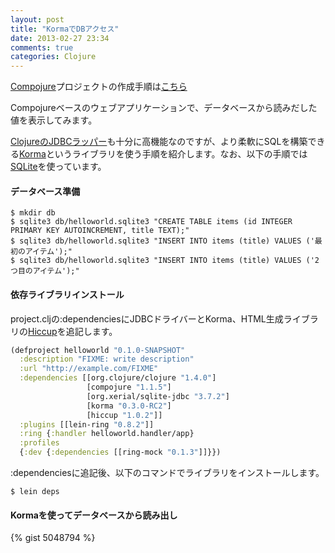 ```yaml
---
layout: post
title: "KormaでDBアクセス"
date: 2013-02-27 23:34
comments: true
categories: Clojure
---
```

[Compojure](https://github.com/weavejester/compojure)プロジェクトの作成手順は[こちら](http://matstani.github.com/blog/2013/02/27/create-compojure-project/)

Compojureベースのウェブアプリケーションで、データベースから読みだした値を表示してみます。

[ClojureのJDBCラッパー](http://clojure.github.com/java.jdbc/)も十分に高機能なのですが、より柔軟にSQLを構築できる[Korma](https://github.com/korma/Korma)というライブラリを使う手順を紹介します。なお、以下の手順では[SQLite](http://www.sqlite.org/)を使っています。

#### データベース準備
```
$ mkdir db
$ sqlite3 db/helloworld.sqlite3 "CREATE TABLE items (id INTEGER PRIMARY KEY AUTOINCREMENT, title TEXT);"
$ sqlite3 db/helloworld.sqlite3 "INSERT INTO items (title) VALUES ('最初のアイテム');"
$ sqlite3 db/helloworld.sqlite3 "INSERT INTO items (title) VALUES ('2つ目のアイテム');"
```

#### 依存ライブラリインストール
project.cljの:dependenciesにJDBCドライバーとKorma、HTML生成ライブラリの[Hiccup](https://github.com/weavejester/hiccup)を追記します。
``` clojure
(defproject helloworld "0.1.0-SNAPSHOT"
  :description "FIXME: write description"
  :url "http://example.com/FIXME"
  :dependencies [[org.clojure/clojure "1.4.0"]
                 [compojure "1.1.5"]
                 [org.xerial/sqlite-jdbc "3.7.2"]
                 [korma "0.3.0-RC2"]
                 [hiccup "1.0.2"]]
  :plugins [[lein-ring "0.8.2"]]
  :ring {:handler helloworld.handler/app}
  :profiles
  {:dev {:dependencies [[ring-mock "0.1.3"]]}})
```

:dependenciesに追記後、以下のコマンドでライブラリをインストールします。
```
$ lein deps
```

#### Kormaを使ってデータベースから読み出し
{% gist 5048794 %}